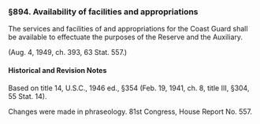 ### §894. Availability of facilities and appropriations ###

The services and facilities of and appropriations for the Coast Guard shall be available to effectuate the purposes of the Reserve and the Auxiliary.

(Aug. 4, 1949, ch. 393, 63 Stat. 557.)

#### Historical and Revision Notes ####

Based on title 14, U.S.C., 1946 ed., §354 (Feb. 19, 1941, ch. 8, title III, §304, 55 Stat. 14).

Changes were made in phraseology. 81st Congress, House Report No. 557.